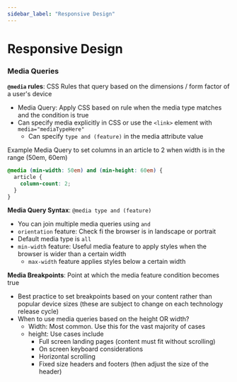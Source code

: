 ```yaml
---
sidebar_label: "Responsive Design"
---
```


# Responsive Design

### Media Queries

**`@media` rules**: CSS Rules that query based on the dimensions / form factor of a user's device
- Media Query: Apply CSS based on rule when the media type matches and the condition is true
- Can specify media explicitly in CSS or use the `<link>` element with `media="mediaTypeHere"`
  - Can specify `type and (feature)` in the media attribute value

Example Media Query to set columns in an article to 2 when width is in the range (50em, 60em)
```css
@media (min-width: 50em) and (min-height: 60em) {
  article {
    column-count: 2;
  }
}
```

**Media Query Syntax**: `@media type and (feature)`
- You can join multiple media queries using `and`
- `orientation` feature: Check fi the browser is in landscape or portrait
- Default media type is `all`
- `min-width` feature: Useful media feature to apply styles when the browser is wider than a certain width
  - `max-width` feature applies styles below a certain width

**Media Breakpoints**: Point at which the media feature condition becomes true
- Best practice to set breakpoints based on your content rather than popular device sizes (these are subject to change on each technology release cycle)
- When to use media queries based on the height OR width?
  - Width: Most common. Use this for the vast majority of cases
  - height: Use cases include
    - Full screen landing pages (content must fit without scrolling)
    - On screen keyboard considerations
    - Horizontal scrolling
    - Fixed size headers and footers (then adjust the size of the header)
